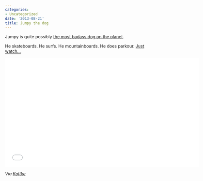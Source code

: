 ```yaml
---
categories:
- Uncategorized
date: '2013-08-21'
title: Jumpy the dog
---
```


Jumpy is quite possibly <a href="https://www.youtube.com/watch?v=lZNPYBVUMe8">the most badass dog on the planet</a>.

He skateboards. He surfs. He mountainboards. He does parkour. <a href="https://www.youtube.com/watch?v=lZNPYBVUMe8">Just watch...</a>

<iframe width="640" height="360" src="//www.youtube.com/embed/lZNPYBVUMe8?rel=0" frameborder="0" allowfullscreen></iframe>

<em>Via <a href="http://kottke.org/13/08/jumpy-the-amazing-super-dog">Kottke</a></em>
